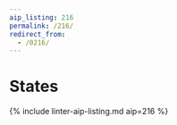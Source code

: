 ```yaml
---
aip_listing: 216
permalink: /216/
redirect_from:
  - /0216/
---
```


# States

{% include linter-aip-listing.md aip=216 %}
